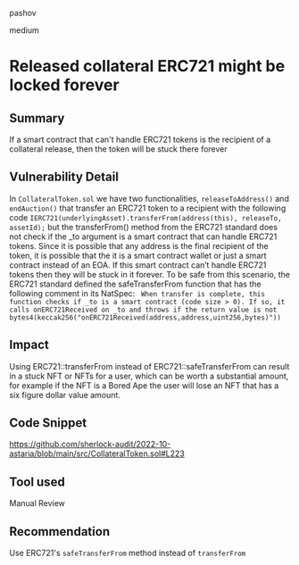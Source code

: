 pashov

medium

# Released collateral ERC721 might be locked forever

## Summary
If a smart contract that can't handle ERC721 tokens is the recipient of a collateral release, then the token will be stuck there forever

## Vulnerability Detail
In `CollateralToken.sol` we have two functionalities, `releaseToAddress()` and `endAuction()` that transfer an ERC721 token to a recipient with the following code `IERC721(underlyingAsset).transferFrom(address(this), releaseTo, assetId);` but the transferFrom() method from the ERC721 standard does not check if the _to argument is a smart contract that can handle ERC721 tokens. 
Since it is possible that any address is the final recipient of the token, it is possible that the it is a smart contract wallet or just a smart contract instead of an EOA. If this smart contract can’t handle ERC721 tokens then they will be stuck in it forever. To be safe from this scenario, the ERC721 standard defined the safeTransferFrom function that has the following comment in its NatSpec:
`
When transfer is complete, this function checks if _to is a smart contract (code size > 0). If so, it calls onERC721Received on _to and throws if the return value is not bytes4(keccak256("onERC721Received(address,address,uint256,bytes)"))`

## Impact
Using ERC721::transferFrom instead of ERC721::safeTransferFrom can result in a stuck NFT or NFTs for a user, which can be worth a substantial amount, for example if the NFT is a Bored Ape the user will lose an NFT that has a six figure dollar value amount.

## Code Snippet
https://github.com/sherlock-audit/2022-10-astaria/blob/main/src/CollateralToken.sol#L223
## Tool used

Manual Review

## Recommendation
Use ERC721's `safeTransferFrom` method instead of `transferFrom`